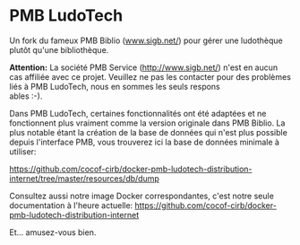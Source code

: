 # PMB LudoTech
Un fork du fameux PMB Biblio (www.sigb.net/) pour gérer une ludothèque plutôt qu'une bibliothèque.

**Attention:**  La société PMB Service (http://www.sigb.net/) n'est en aucun cas affiliée avec ce projet. Veuillez ne pas les contacter pour des problèmes liés à PMB LudoTech, nous en sommes les seuls respons\
ables :-).


Dans PMB LudoTech, certaines fonctionnalités ont été adaptées et ne fonctionnent plus vraiment comme la version originale dans PMB Biblio.
La plus	 notable   étant la création de la   base de données  qui n'est plus possible depuis l'interface PMB,	vous trouverez ici la base de données minimale à utiliser:

https://github.com/cocof-cirb/docker-pmb-ludotech-distribution-internet/tree/master/resources/db/dump

Consultez aussi notre image Docker correspondantes, c'est notre seule documentation à l'heure actuelle: 
https://github.com/cocof-cirb/docker-pmb-ludotech-distribution-internet

Et... amusez-vous bien.